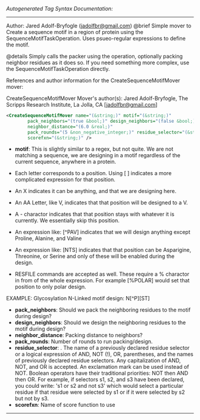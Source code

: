 <!-- THIS IS AN AUTOGENERATED FILE: Don't edit it directly, instead change the schema definition in the code itself. -->

_Autogenerated Tag Syntax Documentation:_

---
Author: Jared Adolf-Bryfogle (jadolfbr@gmail.com)
@brief Simple mover to Create a sequence motif in a region of protein using the
SequenceMotifTaskOperation.  Uses psueo-regular expressions to define the motif.

@details Simply calls the packer using the operation, optionally packing neighbor residues as it does so.
 If you need something more complex, use the SequenceMotifTaskOperation directly.


References and author information for the CreateSequenceMotifMover mover:

CreateSequenceMotifMover Mover's author(s):
Jared Adolf-Bryfogle, The Scripps Research Institute, La Jolla, CA [jadolfbr@gmail.com]

```xml
<CreateSequenceMotifMover name="(&string;)" motif="(&string;)"
        pack_neighbors="(true &bool;)" design_neighbors="(false &bool;)"
        neighbor_distance="(6.0 &real;)"
        pack_rounds="(5 &non_negative_integer;)" residue_selector="(&string;)"
        scorefxn="(&string;)" />
```

-   **motif**: This is slightly similar to a regex, but not quite. We are not matching a sequence,
   we are designing in a motif regardless of the current sequence, anywhere in a protein.

   - Each letter corresponds to a position. Using [ ] indicates a more complicated expression for that position.
   - An X indicates it can be anything, and that we are designing here.
   - An AA Letter, like V, indicates that that position will be designed to a V.
   - A - charactor indicates that that position stays with whatever it is currently.  We essentially skip this position.
   - An expression like: [^PAV] indicates that we will design anything except Proline, Alanine, and Valine 
   - An expression like: [NTS] indicates that that position can be Asparigine, Threonine, or Serine and 
      only of these will be enabled during the design.
   - RESFILE commands are accepted as well. These require a % charactor in from of the whole expression.
     For example [%POLAR] would set that position to only polar design.

 EXAMPLE:
  Glycosylation N-Linked motif design: N[^P][ST]
-   **pack_neighbors**: Should we pack the neighboring residues to the motif during design?
-   **design_neighbors**: Should we design the neighboring residues to the motif during design?
-   **neighbor_distance**: Packing distance to neighbors?
-   **pack_rounds**: Number of rounds to run packing/design.
-   **residue_selector**: . The name of a previously declared residue selector or a logical expression of AND, NOT (!), OR, parentheses, and the names of previously declared residue selectors. Any capitalization of AND, NOT, and OR is accepted. An exclamation mark can be used instead of NOT. Boolean operators have their traditional priorities: NOT then AND then OR. For example, if selectors s1, s2, and s3 have been declared, you could write: 's1 or s2 and not s3' which would select a particular residue if that residue were selected by s1 or if it were selected by s2 but not by s3.
-   **scorefxn**: Name of score function to use

---
